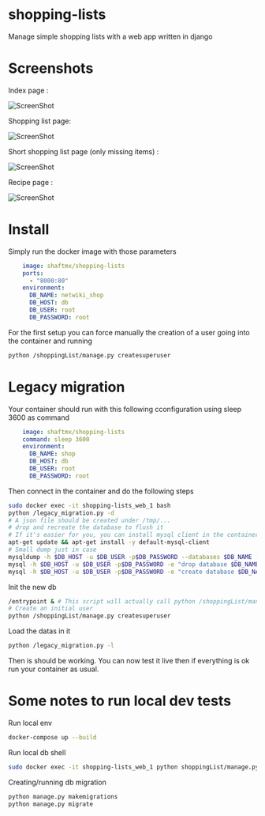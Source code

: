 shopping-lists
==============

Manage simple shopping lists with a web app written in django

Screenshots
============
Index page :

![ScreenShot](https://raw.github.com/shaftmx/shopping-lists/master/screenshots/index.png)

Shopping list page:

![ScreenShot](https://raw.github.com/shaftmx/shopping-lists/master/screenshots/list.png)

Short shopping list page (only missing items) :

![ScreenShot](https://raw.github.com/shaftmx/shopping-lists/master/screenshots/short_list.png)

Recipe page :

![ScreenShot](https://raw.github.com/shaftmx/shopping-lists/master/screenshots/recipe.png)


# Install

Simply run the docker image with those parameters

```yaml
    image: shaftmx/shopping-lists
    ports:
      - "8000:80"
    environment:
      DB_NAME: netwiki_shop
      DB_HOST: db
      DB_USER: root
      DB_PASSWORD: root
```

For the first setup you can force manually the creation of a user going into the container and running

```bash
python /shoppingList/manage.py createsuperuser
```

# Legacy migration

Your container should run with this following cconfiguration using sleep 3600 as command

```yaml
    image: shaftmx/shopping-lists
    command: sleep 3600
    environment:
      DB_NAME: shop
      DB_HOST: db
      DB_USER: root
      DB_PASSWORD: root
```

Then connect in the container and do the following steps

```bash
sudo docker exec -it shopping-lists_web_1 bash
python /legacy_migration.py -d
# A json file should be created under /tmp/...
# drop and recreate the database to flush it
# If it's easier for you, you can install mysql client in the container and do it from there
apt-get update && apt-get install -y default-mysql-client
# Small dump just in case
mysqldump -h $DB_HOST -u $DB_USER -p$DB_PASSWORD --databases $DB_NAME --skip-extended-insert > /tmp/dump.sql
mysql -h $DB_HOST -u $DB_USER -p$DB_PASSWORD -e "drop database $DB_NAME;"
mysql -h $DB_HOST -u $DB_USER -p$DB_PASSWORD -e "create database $DB_NAME;"
```
Init the new db

```bash
/entrypoint & # This script will actually call python /shoppingList/manage.py migrate
# Create an initial user
python /shoppingList/manage.py createsuperuser
```

Load the datas in it

```bash
python /legacy_migration.py -l
```

Then is should be working. You can now test it live then if everything is ok run your container as usual.


# Some notes to run local dev tests

Run local env

```bash
docker-compose up --build
```

Run local db shell
```bash
sudo docker exec -it shopping-lists_web_1 python shoppingList/manage.py dbshell
```

Creating/running db migration

```bash
python manage.py makemigrations
python manage.py migrate
```
